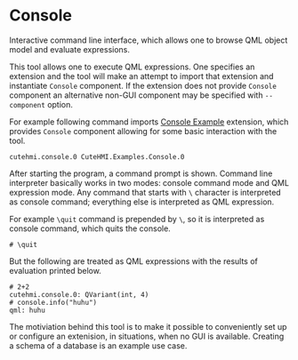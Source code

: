 # Console

Interactive command line interface, which allows one to browse QML object model and evaluate expressions.

This tool allows one to execute QML expressions. One specifies an extension and the tool will make an attempt to import that
extension and instantiate `Console` component. If the extension does not provide `Console` component an alternative non-GUI
component may be specified with `--component` option.

For example following command imports [Console Example](../../extensions/CuteHMI/Examples/Console.0/) extension, which provides
`Console` component allowing for some basic interaction with the tool.
```
cutehmi.console.0 CuteHMI.Examples.Console.0
```

After starting the program, a command prompt is shown. Command line interpreter basically works in two modes: console command mode
and QML expression mode. Any command that starts with `\` character is interpreted as console command; everything else is
interpreted as QML expression.

For example `\quit` command is prepended by `\`, so it is interpreted as console command, which quits the console.
```
# \quit
```

But the following are treated as QML expressions with the results of evaluation printed below.
```
# 2+2
cutehmi.console.0: QVariant(int, 4)
# console.info("huhu")
qml: huhu
```

The motiviation behind this tool is to make it possible to conveniently set up or configure an extenision, in situations, when no
GUI is available. Creating a schema of a database is an example use case.
